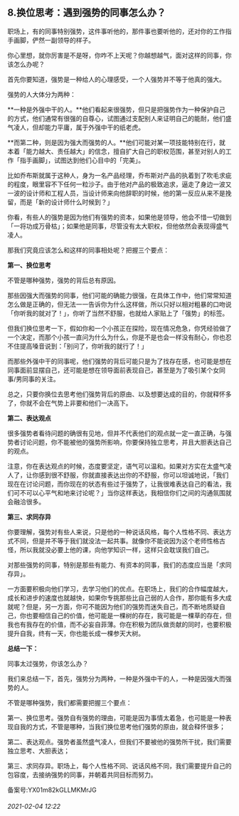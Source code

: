 ## 8.换位思考：遇到强势的同事怎么办？
职场上，有的同事特别强势，这件事听他的，那件事也要听他的，还对你的工作指手画脚，俨然一副领导的样子。


你心里想，就你厉害是不是呀，你咋不上天呢？你越想越气，面对这样的同事，你该怎么办呢？


首先你要知道，强势是一种给人的心理感受，一个人强势并不等于他真的强大。  


强势的人大体分为两种：


**一种是外强中干的人。**他们看起来很强势，但只是把强势作为一种保护自己的方式，他们通常有很强的自尊心，试图通过支配别人来证明自己的能耐，他们盛气凌人，但却能力平庸，属于外强中干的纸老虎。


**而第二种，则是因为强大而强势的人。**他们可能对某一项技能特别在行，就本着「能力越大、责任越大」的信念，擅自扩大自己的职权范围，甚至对别人的工作「指手画脚」，试图达到他们心目中的「完美」。


比如乔布斯就属于这种人，身为一名产品经理，乔布斯对产品的执着到了吹毛求疵的程度，眼里容不下任何一粒沙子。由于他对产品的极致追求，逼走了身边一波又一波的设计师和工程人员，当设计师来向他辞职的时候，他的第一反应从来不是挽留，而是「新的设计师什么时候到？」


你看，有些人的强势是因为他们有强势的资本，如果他是领导，他会不惜一切做到「一将功成万骨枯」；如果他是同事，尽管没有太大职权，但他依然会表现得盛气凌人。


那我们究竟应该怎么和这样的同事相处呢？把握三个要点：


**第一、换位思考**


不管是哪种强势，强势的背后总有原因。


那些因强大而强势的同事，他们可能的确能力很强，在具体工作中，他们常常知道怎么做是正确的，但无法一一告诉你为什么这样做，所以只好以相对粗暴的口吻说「你听我的就对了！」，你听了当然不舒服，也就给人家贴上了「强势」的标签。


但我们换位思考一下，假如你和一个小孩正在探险，现在情况危急，你凭经验做了一个决定，而那个小孩一直问为什么为什么，你是不是也会一样没有耐心，你也忍不住提高嗓音说到：「别问了，你听我的就行了！」


而那些外强中干的同事呢，他们强势的背后可能只是为了找存在感，也可能是想在同事面前显摆自己，还可能是想在领导面前表现自己，甚至是为了吸引某个女同事/男同事的关注。


总之，只要你换位去思考他们强势背后的原由、以及想要达成的目的，你就释怀多了，你就不会在气势上非要和他们一决高下。


**第二、表达观点**


很多强势者看待问题的确很有见地，但并不代表他们的观点就一定一直正确，与强势者讨论问题，你不能被他的强势所影响，你要保持独立思考，并且大胆表达自己的观点。


注意，你在表达观点的时候，态度要坚定，语气可以温和。如果对方实在太盛气凌人了，让你感到很不舒服，你就直接表达出你的不舒服，你可以坦诚地说，「我们现在在讨论问题，而你现在的状态有些过于强势了，让我很难表达自己的看法，我们可不可以心平气和地来讨论呢？」当你这样表达，我相信你们之间的沟通氛围就会融洽很多。


**第三、求同存异**


你要理解，强势对有些人来说，只是他的一种说话风格，每个人性格不同、表达方式不同，但是并不等于我们就没法一起共事。就像你不能说因为这个老师性格古怪，所以我就没必要上他的课，向他学知识一样，这样只会耽误我们自己。


对那些强势的同事，特别是那些有能力、有资本的同事，我们的态度应当是「求同存异」。


一方面要积极向他们学习，去学习他们的优点。在职场上，我们的合作幅度越大，成长和进步的速度也就越快，如果你专挑那些比自己弱的人合作，那你能有多大成就呢？但是，另一方面，你可不能因为他们的强势而迷失自己，而不断地质疑自己，你也要相信自己的价值，他可能是一棵树的存在，我可能是一棵草的存在，但我也有我存在的价值，而不必妄自菲薄。你在积极为团队做贡献的同时，也要积极提升自我，终有一天，你也能长成一棵参天大树。


**总结一下：**


同事太过强势，你该怎么办？


我们来总结一下，首先，强势分为两种，一种是外强中干的人，一种是因强大而强势的人。


不管是哪种强势，我们都需要把握三个要点：


第一、换位思考。强势自有强势的理由，可能是因为事情太着急，也可能是一种表现自我的方式，不管是哪种，当我们换位思考他们强势的原由，就会释怀很多；


第二、表达观点。强势者虽然盛气凌人，但我们不要被他的强势所干扰，我们需要独立思考、大胆表达；


第三、求同存异。职场上，每个人性格不同、说话风格不同，我们需要提升自己的包容度，去接纳强势的同事，并朝着共同目标而努力。


备案号:YX01m82kGLLMKMrJG


###### 2021-02-04 12:22
